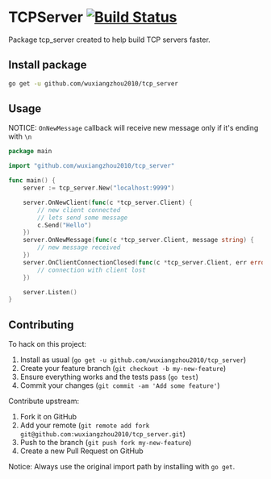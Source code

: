 # TCPServer [![Build Status](https://travis-ci.org/wuxiangzhou2010/tcp_server.svg?branch=master)](https://travis-ci.org/wuxiangzhou2010/tcp_server)

Package tcp_server created to help build TCP servers faster.

## Install package

``` bash
go get -u github.com/wuxiangzhou2010/tcp_server
```

## Usage

NOTICE: `OnNewMessage` callback will receive new message only if it's ending with `\n`

``` go
package main

import "github.com/wuxiangzhou2010/tcp_server"

func main() {
    server := tcp_server.New("localhost:9999")

    server.OnNewClient(func(c *tcp_server.Client) {
        // new client connected
        // lets send some message
        c.Send("Hello")
    })
    server.OnNewMessage(func(c *tcp_server.Client, message string) {
        // new message received
    })
    server.OnClientConnectionClosed(func(c *tcp_server.Client, err error) {
        // connection with client lost
    })

    server.Listen()
}
```

## Contributing

To hack on this project:

1. Install as usual (`go get -u github.com/wuxiangzhou2010/tcp_server`)
2. Create your feature branch (`git checkout -b my-new-feature`)
3. Ensure everything works and the tests pass (`go test`)
4. Commit your changes (`git commit -am 'Add some feature'`)

Contribute upstream:

1. Fork it on GitHub
2. Add your remote (`git remote add fork git@github.com:wuxiangzhou2010/tcp_server.git`)
3. Push to the branch (`git push fork my-new-feature`)
4. Create a new Pull Request on GitHub

Notice: Always use the original import path by installing with `go get`.
